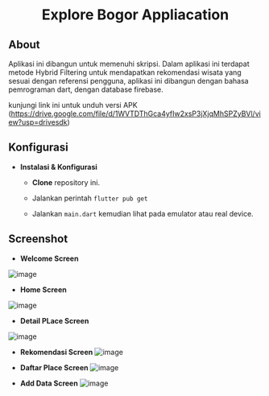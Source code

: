 # <div align="center">Explore Bogor Appliacation</div>

## About
Aplikasi ini dibangun untuk memenuhi skripsi. Dalam aplikasi ini terdapat metode Hybrid Filtering untuk mendapatkan rekomendasi wisata yang sesuai dengan referensi pengguna, aplikasi ini dibangun dengan bahasa pemrograman dart, dengan database firebase. 

kunjungi link ini untuk unduh versi APK (https://drive.google.com/file/d/1WVTDThGca4yfIw2xsP3jXjqMhSPZyBVl/view?usp=drivesdk)

## Konfigurasi
* **Instalasi & Konfigurasi**

  + **Clone** repository ini.
  
  + Jalankan perintah `flutter pub get`
  
  + Jalankan `main.dart` kemudian lihat pada emulator atau real device.

## Screenshot 

+ **Welcome Screen**

![image](https://github.com/mrbale21/exboapp_mobile-flutter/blob/main/intro.jpeg)

+ **Home Screen**

![image](https://github.com/mrbale21/exboapp_mobile-flutter/blob/main/home.jpeg)

+ **Detail PLace Screen**

![image](https://github.com/mrbale21/exboapp_mobile-flutter/blob/main/detail.jpeg)

+ **Rekomendasi Screen**
![image](https://github.com/mrbale21/exboapp_mobile-flutter/blob/main/rekomendasi.jpeg)

+ **Daftar Place Screen**
![image](https://github.com/mrbale21/exboapp_mobile-flutter/blob/main/daftar.jpeg)

+ **Add Data Screen**
![image](https://github.com/mrbale21/exboapp_mobile-flutter/blob/main/tambah-data.jpeg)
